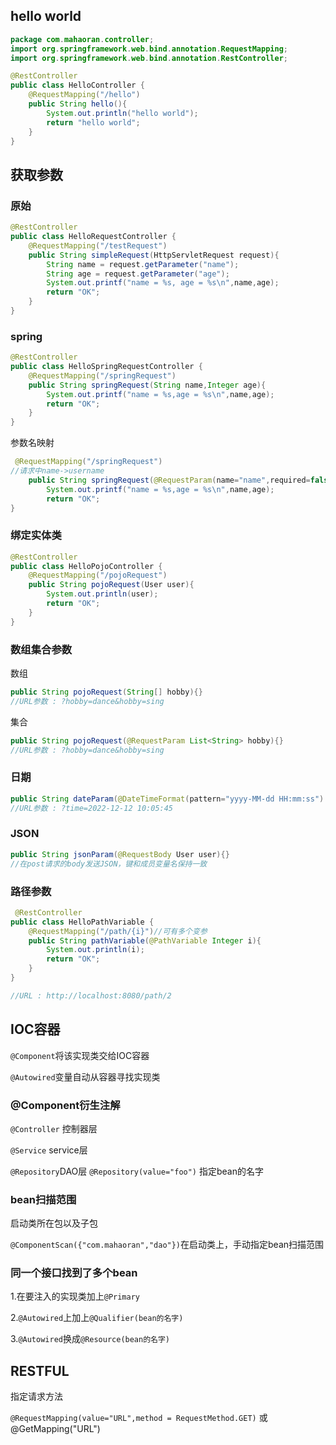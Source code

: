 ## hello world

```java
package com.mahaoran.controller;
import org.springframework.web.bind.annotation.RequestMapping;
import org.springframework.web.bind.annotation.RestController;

@RestController
public class HelloController {
    @RequestMapping("/hello")
    public String hello(){
        System.out.println("hello world");
        return "hello world";
    }
}
```

## 获取参数

### 原始

```java
@RestController
public class HelloRequestController {
    @RequestMapping("/testRequest")
    public String simpleRequest(HttpServletRequest request){
        String name = request.getParameter("name");
        String age = request.getParameter("age");
        System.out.printf("name = %s, age = %s\n",name,age);
        return "OK";
    }
}
```

### spring

```java
@RestController
public class HelloSpringRequestController {
    @RequestMapping("/springRequest")
    public String springRequest(String name,Integer age){
        System.out.printf("name = %s,age = %s\n",name,age);
        return "OK";
    }
}
```

参数名映射

```java
 @RequestMapping("/springRequest")
//请求中name->username
    public String springRequest(@RequestParam(name="name",required=false) String username,Integer age){
        System.out.printf("name = %s,age = %s\n",name,age);
        return "OK";
}
```

### 绑定实体类

```java
@RestController
public class HelloPojoController {
    @RequestMapping("/pojoRequest")
    public String pojoRequest(User user){
        System.out.println(user);
        return "OK";
    }
}
```

### 数组集合参数

数组

```java
public String pojoRequest(String[] hobby){}
//URL参数 : ?hobby=dance&hobby=sing
```

集合

```java
public String pojoRequest(@RequestParam List<String> hobby){}
//URL参数 : ?hobby=dance&hobby=sing
```

### 日期

```java
public String dateParam(@DateTimeFormat(pattern="yyyy-MM-dd HH:mm:ss") LocalDateTime time){}
//URL参数 : ?time=2022-12-12 10:05:45
```

### JSON

```java
public String jsonParam(@RequestBody User user){}
//在post请求的body发送JSON，键和成员变量名保持一致
```

### 路径参数

```java
 @RestController
public class HelloPathVariable {
    @RequestMapping("/path/{i}")//可有多个变参
    public String pathVariable(@PathVariable Integer i){
        System.out.println(i);
        return "OK";
    }
}

//URL : http://localhost:8080/path/2
```

## IOC容器

`@Component`将该实现类交给IOC容器

`@Autowired`变量自动从容器寻找实现类

### @Component衍生注解

`@Controller` 控制器层

`@Service` service层

`@Repository`DAO层  `@Repository(value="foo")` 指定bean的名字

### bean扫描范围

启动类所在包以及子包

`@ComponentScan({"com.mahaoran","dao"})`在启动类上，手动指定bean扫描范围

### 同一个接口找到了多个bean

1.在要注入的实现类加上`@Primary`

2.`@Autowired`上加上`@Qualifier(bean的名字)`

3.`@Autowired`换成`@Resource(bean的名字)`

## RESTFUL

指定请求方法

`@RequestMapping(value="URL",method = RequestMethod.GET)` 或 @GetMapping("URL")
